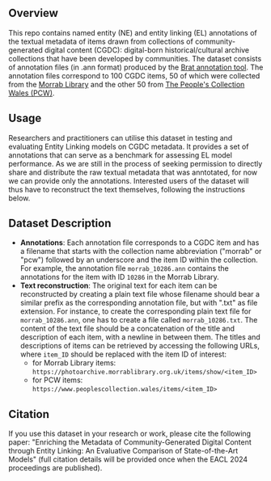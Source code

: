 ## Overview
This repo contains named entity (NE) and entity linking (EL) annotations of the textual metadata of items drawn from collections of community-generated digital content (CGDC): digital-born historical/cultural archive collections that have been developed by communities. The dataset consists of annotation files (in .ann format) produced by the [Brat annotation tool](https://brat.nlplab.org). The annotation files correspond to 100 CGDC items, 50 of which were collected from the [Morrab Library](https://morrablibrary.org.uk/) and the other 50 from [The People's Collection Wales (PCW)](https://www.peoplescollection.wales/).

## Usage
Researchers and practitioners can utilise this dataset in testing and evaluating Entity Linking models on CGDC metadata. It provides a set of annotations that can serve as a benchmark for assessing EL model performance. As we are still in the process of seeking permission to directly share and distribute the raw textual metadata that was anntotated, for now we can provide only the annotations. Interested users of the dataset will thus have to reconstruct the text themselves, following the instructions below.

## Dataset Description
- **Annotations**: Each annotation file corresponds to a CGDC item and has a filename that starts with the collection name abbreviation ("morrab" or "pcw") followed by an underscore and the item ID within the collection. For example, the annotation file `morrab_10286.ann` contains the annotations for the item with ID `10286` in the Morrab Library. 
- **Text reconstruction**: The original text for each item can be reconstructed by creating a plain text file whose filename should bear a similar prefix as the corresponding annotation file, but with ".txt" as file extension. For instance, to create the corresponding plain text file for `morrab_10286.ann`, one has to create a file called `morrab_10286.txt`. The content of the text file should be a concatenation of the title and description of each item, with a newline in between them. The titles and descriptions of items can be retrieved by accessing the following URLs, where `item_ID` should be replaced with the item ID of interest:
  - for Morrab Library items: `https://photoarchive.morrablibrary.org.uk/items/show/<item_ID>`
  - for PCW items: `https://www.peoplescollection.wales/items/<item_ID>`

## Citation
If you use this dataset in your research or work, please cite the following paper:
"Enriching the Metadata of Community-Generated Digital Content through Entity Linking: An Evaluative Comparison of State-of-the-Art Models"
(full citation details will be provided once when the EACL 2024 proceedings are published).

